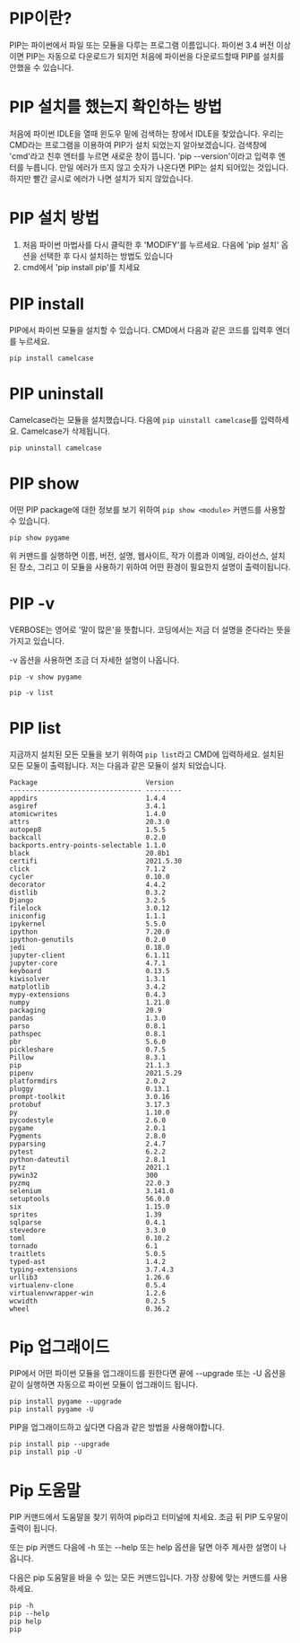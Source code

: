 # PIP이란?
PIP는 파이썬에서 파일 또는 모듈을 다루는 프로그램 이름입니다. 파이썬 3.4 버전 이상이면 PIP는 자동으로 다운로드가 되지먼 처음에 파이썬을 다운로드할때 PIP를 설치를 안했을 수 있습니다.

# PIP 설치를 했는지 확인하는 방법
처음에 파이썬 IDLE을 열때 윈도우 밑에 검색하는 창에서 IDLE을 찾았습니다. 우리는 CMD라는 프로그램을 이용하여 PIP가 설치 되었는지 알아보겠습니다. 검색창에 'cmd'라고 친후 엔터를 누르면 새로운 창이 뜹니다. 'pip --version'이라고 입력후 엔터를 누릅니다. 만일 에러가 뜨지 않고 숫자가 나온다면 PIP는 설치 되어있는 것입니다. 하지만 빨간 글시로 에러가 나면 설치가 되지 않았습니다.

# PIP 설치 방법
1. 처음 파이썬 마법사를 다시 클릭한 후 'MODIFY'를 누르세요. 다음에 'pip 설치' 옵션을 선택한 후 다시 설치하는 방법도 있습니다
2. cmd에서 'pip install pip'를 치세요

# PIP install
PIP에서 파이썬 모듈을 설치할 수 있습니다. CMD에서 다음과 같은 코드를 입력후 엔더를 누르세요.

```
pip install camelcase
```

# PIP uninstall
Camelcase라는 모듈을 설치했습니다. 다음에 `pip uinstall camelcase`를 입력하세요. Camelcase가 삭제됩니다.

```
pip uninstall camelcase
```

# PIP show
어떤 PIP package에 대한 정보를 보기 위하여 `pip show <module>` 커맨드를 사용할 수 있습니다.

```
pip show pygame
```

위 커맨드를 실행하면 이름, 버전, 설명, 웹사이트, 작가 이름과 이메일, 라이선스, 설치된 장소, 그리고 이 모듈을 사용하기 위하여 어떤 환경이 필요한지 설명이 출력이됩니다.

# PIP -v
VERBOSE는 영어로 '말이 많은'을 뜻합니다. 코딩에서는 저금 더 설명을 준다라는 뜻을 가지고 있습니다.

-v 옵션을 사용하면 조금 더 자세한 설명이 나옵니다.

```
pip -v show pygame

pip -v list
```

# PIP list
지금까지 설치된 모든 모듈을 보기 위하여 `pip list`라고 CMD에 입력하세요. 설치된 모든 모둘이 출력됩니다. 저는 다음과 같은 모듈이 설치 되었습니다.

```
Package                           Version
--------------------------------- ---------
appdirs                           1.4.4
asgiref                           3.4.1
atomicwrites                      1.4.0
attrs                             20.3.0
autopep8                          1.5.5
backcall                          0.2.0
backports.entry-points-selectable 1.1.0
black                             20.8b1
certifi                           2021.5.30
click                             7.1.2
cycler                            0.10.0
decorator                         4.4.2
distlib                           0.3.2
Django                            3.2.5
filelock                          3.0.12
iniconfig                         1.1.1
ipykernel                         5.5.0
ipython                           7.20.0
ipython-genutils                  0.2.0
jedi                              0.18.0
jupyter-client                    6.1.11
jupyter-core                      4.7.1
keyboard                          0.13.5
kiwisolver                        1.3.1
matplotlib                        3.4.2
mypy-extensions                   0.4.3
numpy                             1.21.0
packaging                         20.9
pandas                            1.3.0
parso                             0.8.1
pathspec                          0.8.1
pbr                               5.6.0
pickleshare                       0.7.5
Pillow                            8.3.1
pip                               21.1.3
pipenv                            2021.5.29
platformdirs                      2.0.2
pluggy                            0.13.1
prompt-toolkit                    3.0.16
protobuf                          3.17.3
py                                1.10.0
pycodestyle                       2.6.0
pygame                            2.0.1
Pygments                          2.8.0
pyparsing                         2.4.7
pytest                            6.2.2
python-dateutil                   2.8.1
pytz                              2021.1
pywin32                           300
pyzmq                             22.0.3
selenium                          3.141.0
setuptools                        56.0.0
six                               1.15.0
sprites                           1.39
sqlparse                          0.4.1
stevedore                         3.3.0
toml                              0.10.2
tornado                           6.1
traitlets                         5.0.5
typed-ast                         1.4.2
typing-extensions                 3.7.4.3
urllib3                           1.26.6
virtualenv-clone                  0.5.4
virtualenvwrapper-win             1.2.6
wcwidth                           0.2.5
wheel                             0.36.2
```

# Pip 업그래이드
PIP에서 어떤 파이썬 모듈을 업그래이드를 원한다면 끝에 --upgrade 또는 -U 옵션을 같이 실행하면 자동으로 파이썬 모듈이 업그래이드 됩니다.

```
pip install pygame --upgrade
pip install pygame -U
```

PIP을 업그래이드하고 싶다면 다음과 같은 방법을 사용해야합니다.

```
pip install pip --upgrade
pip install pip -U
```

# Pip 도움말
PIP 커맨드에서 도움말을 찾기 위하여 pip라고 터미널에 치세요. 조금 뒤 PIP 도우말이 출력이 됩니다.

또는 pip 커맨드 다음에 -h 또는 --help 또는 help 옵션을 달면 아주 제사한 설명이 나옵니다.

다음은 pip 도움말을 바을 수 있는 모든 커맨드입니다. 가장 상황에 맞는 커맨드를 사용하세요.
```
pip -h
pip --help
pip help
pip
```
